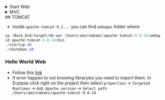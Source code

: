 

<details>
 <summary> Start Web </summary>

*  `Eclipse` -> `New` -> `Dynamic Web project` -> `ProjectName` -> Check web.xml deployment
* `Web content` is the folder to hold all html/css/js/xml files. META-INF is mehtodology application that Eclipse generate and `WEB-INF` has web information that inside that `lib` contains all `JAR` files to integrate with this app.
* It is safe to create `html` and `css` folders in `webContent` folder 


#### Set up Tomcat in Eclpise IDE
* To host the application inside a server. After downloading tomcat.
* Eclipse -> window -> show view -> servers. Click on the link to create a server, choose tomcat version and brows it to where tomcat installed and then finish. 

#### Set build path
 * This is a java enterprise edition project. We have to integrate `Servelt` and `jsp` specification apis into our project. So we need to download them. Fortunatelly tomcat has all the jar files inside `lib` folder in tomcat folder. So we take all these `jars` through the server. 
 * To do that `right click on project` -> `properties` -> on left `Java Build Path` -> `libraries` -> `Add Library` -> `Server Runtime` becuase we want to add jar files from server -> select server already installed 

#### JDBC driver MySQL
* download mysql jar from [here](https://dev.mysql.com/downloads/connector/j/5.1.html)
* copy and paste `mysql-connection-java-bin.jar` file into `lib` folder. Also need to add it to project path. `project` -> `properties` -> `java Build Path` ->`libraries` -> `Add JARs..` -> travers to lib folder and pick .jar file 
* Now it is ready to call JDBC because dirver jar is connected 
* To run click right project -> `Run as` -> `Run on Server` -> then you see it in configured now it should run


#### WAR Deploy
* WAR (Web Archive) is a package that Tomcat understand. Eclipse automatically create WAR and deploy its instance to server. Only Dev environemtn access to eclpise otherwise. 
* Export project as `war` file from Eclipse or run `mvn package` then put this `war` file inside `tomcat-9.2./webapps` in Tomcat, now when server starts this tomcat automatically runs.
* To run tomcat go to `tomcat->bin-> startup.bat`

* Alternatively you can use `Maven` or `Gradle` to set up project. 
</details>

<details>
 <summary> MVC  </summary>
 
 * Views can be JSP or HTML files
 * Controllers and servlet classes intercept requests and prepare response
 * Model are classes that talk to database
</details>
## TOMCAT
 
* Inside `apache-tomcat-9.1...` you can find `webapps` folder where 
```java
cp /Back_End/target/dm.war /Users/amirnabaei/apache-tomcat-9.0.14/webapps
cd apache-tomcat-9.0.14/bin
./startup.sh
./shutdown.sh
```

### Hello World Web 
* Follow this [link](https://www.javahelps.com/2015/04/java-web-application-hello-world.html) 
* If error happen to not knowing libraryies you need to import them. In Ecpipse click right on the project then select `properties` -> `Targeted Runtimes` -> `Add Apache version` -> `Select path /Users/amirnabaei/apache-tomcat-9.0.14`


